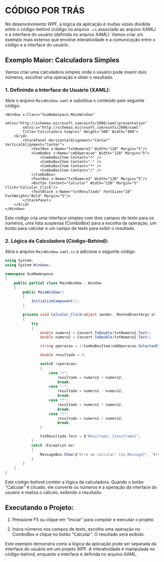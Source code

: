 # CÓDIGO POR TRÁS
No desenvolvimento WPF, a lógica da aplicação é muitas vezes dividida entre o código-behind (código no arquivo `.cs` associado ao arquivo XAML) e a interface do usuário (definida no arquivo XAML). Vamos criar um exemplo mais extenso que envolve interatividade e a comunicação entre o código e a interface do usuário.

## Exemplo Maior: Calculadora Simples
Vamos criar uma calculadora simples onde o usuário pode inserir dois números, escolher uma operação e obter o resultado.

### 1. **Definindo a Interface do Usuário (XAML):**
Abra o arquivo `MainWindow.xaml` e substitua o conteúdo pelo seguinte código:

```xaml
<Window x:Class="SuaNamespace.MainWindow"
        xmlns="http://schemas.microsoft.com/winfx/2006/xaml/presentation"
        xmlns:x="http://schemas.microsoft.com/winfx/2006/xaml"
        Title="Calculadora Simples" Height="300" Width="400">
    <Grid>
        <StackPanel HorizontalAlignment="Center" VerticalAlignment="Center">
            <TextBox x:Name="txtNumero1" Width="120" Margin="5"/>
            <ComboBox x:Name="cmbOperacao" Width="120" Margin="5">
                <ComboBoxItem Content="+" />
                <ComboBoxItem Content="-" />
                <ComboBoxItem Content="*" />
                <ComboBoxItem Content="/" />
            </ComboBox>
            <TextBox x:Name="txtNumero2" Width="120" Margin="5"/>
            <Button Content="Calcular" Width="120" Margin="5" Click="Calcular_Click"/>
            <TextBlock x:Name="txtResultado" FontSize="18" FontWeight="Bold" Margin="5"/>
        </StackPanel>
    </Grid>
</Window>
```

Este código cria uma interface simples com dois campos de texto para os números, uma lista suspensa (ComboBox) para a escolha da operação, um botão para calcular e um campo de texto para exibir o resultado.

### 2. **Lógica da Calculadora (Código-Behind):**
Abra o arquivo `MainWindow.xaml.cs` e adicione o seguinte código:

```csharp
using System;
using System.Windows;

namespace SuaNamespace
{
    public partial class MainWindow : Window
    {
        public MainWindow()
        {
            InitializeComponent();
        }

        private void Calcular_Click(object sender, RoutedEventArgs e)
        {
            try
            {
                double numero1 = Convert.ToDouble(txtNumero1.Text);
                double numero2 = Convert.ToDouble(txtNumero2.Text);

                string operacao = ((ComboBoxItem)cmbOperacao.SelectedItem).Content.ToString();

                double resultado = 0;

                switch (operacao)
                {
                    case "+":
                        resultado = numero1 + numero2;
                        break;
                    case "-":
                        resultado = numero1 - numero2;
                        break;
                    case "*":
                        resultado = numero1 * numero2;
                        break;
                    case "/":
                        resultado = numero1 / numero2;
                        break;
                }

                txtResultado.Text = $"Resultado: {resultado}";
            }
            catch (Exception ex)
            {
                MessageBox.Show($"Erro ao calcular: {ex.Message}", "Erro", MessageBoxButton.OK, MessageBoxImage.Error);
            }
        }
    }
}
```

Este código-behind contém a lógica da calculadora. Quando o botão "Calcular" é clicado, ele converte os números e a operação da interface do usuário e realiza o cálculo, exibindo o resultado.

## Executando o Projeto:
1. Pressione F5 ou clique em "Iniciar" para compilar e executar o projeto.

2. Insira números nos campos de texto, escolha uma operação no ComboBox e clique no botão "Calcular". O resultado será exibido.

Este exemplo demonstra como a lógica da aplicação pode ser separada da interface do usuário em um projeto WPF. A interatividade é manipulada no código-behind, enquanto a interface é definida no arquivo XAML.

